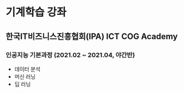 # 기계학습 강좌 

## 한국IT비즈니스진흥협회(IPA) ICT COG Academy
### 인공지능 기본과정 (2021.02 ~ 2021.04, 야간반)
- 데이터 분석
- 머신 러닝
- 딥 러닝
